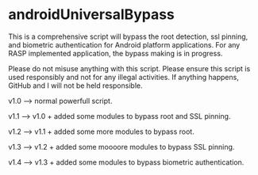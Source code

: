 # androidUniversalBypass

This is a comprehensive script will bypass the root detection, ssl pinning, and biometric authentication for Android platform applications.
For any RASP implemented application, the bypass making is in progress.

Please do not misuse anything with this script. Please ensure this script is used responsibly and not for any illegal activities. 
If anything happens, GitHub and I will not be held responsible.

v1.0 --> normal powerfull script.

v1.1 --> v1.0 + added some modules to bypass root and SSL pinning.

v1.2 --> v1.1 + added some more modules to bypass root.

v1.3 --> v1.2 + added some moooore modules to bypass SSL pinning.

v1.4 --> v1.3 + added some modules to bypass biometric authentication.
